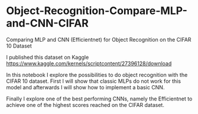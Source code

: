 # Object-Recognition-Compare-MLP-and-CNN-CIFAR
Comparing MLP and CNN (Efficientnet) for Object Recognition on the CIFAR 10 Dataset

I published this dataset on Kaggle https://www.kaggle.com/kernels/scriptcontent/27396128/download 

In this notebook I explore the possibilities to do object recognition with the CIFAR 10 dataset. 
First I will show that classic MLPs do not work for this model and afterwards I will show how to implement a basic CNN. 

Finally I explore one of the best performing CNNs, namely the Efficientnet to achieve one of the highest scores reached on the CIFAR dataset.



